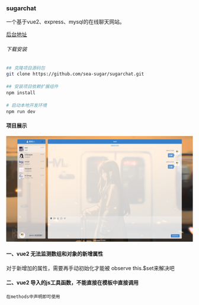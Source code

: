 ### sugarchat
一个基于vue2、express、mysql的在线聊天网站。

[后台地址](https://github.com/sea-sugar/seachat.git)
###### 下载安装

```bash
## 克隆项目源码包
git clone https://github.com/sea-sugar/sugarchat.git

## 安装项目依赖扩展组件
npm install

# 启动本地开发环境
npm run dev

```
#### 项目展示
![image](https://github.com/sea-sugar/sugarchat/blob/main/public/1.png)

#### 一、vue2 无法监测数组和对象的新增属性
对于新增加的属性，需要再手动初始化才能被 observe
	this.$set来解决吧

#### 二、vue2 导入的js工具函数，不能直接在模板中直接调用
	在methods中声明即可使用